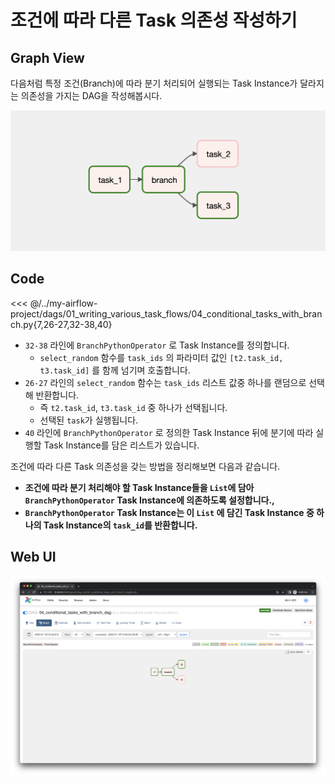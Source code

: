 # 조건에 따라 다른 Task 의존성 작성하기

## Graph View

다음처럼 특정 조건(Branch)에 따라 분기 처리되어 실행되는 Task Instance가 달라지는 의존성을 가지는 DAG을 작성해봅시다.

![image-20220123003919600](./image-20220123003919600.png)

## Code

<<< @/../my-airflow-project/dags/01_writing_various_task_flows/04_conditional_tasks_with_branch.py{7,26-27,32-38,40}

- `32-38` 라인에 `BranchPythonOperator` 로 Task Instance를 정의합니다.
  - `select_random` 함수를 `task_ids` 의 파라미터 값인 `[t2.task_id, t3.task_id]` 를 함께 넘기며 호출합니다.
- `26-27` 라인의 `select_random` 함수는 `task_ids` 리스트 값중 하나를 랜덤으로 선택해 반환합니다.
  - 즉 `t2.task_id`, `t3.task_id` 중 하나가 선택됩니다.
  - 선택된 `task`가 실행됩니다.
- `40` 라인에 `BranchPythonOperator` 로 정의한 Task Instance 뒤에 분기에 따라 실행할 Task Instance를 담은 리스트가 있습니다.

조건에 따라 다른 Task 의존성을 갖는 방법을 정리해보면 다음과 같습니다.

- **조건에 따라 분기 처리해야 할 Task Instance들을 `List`에 담아 `BranchPythonOperator` Task Instance에 의존하도록 설정합니다.,**
- **`BranchPythonOperator` Task Instance는 이 `List` 에 담긴 Task Instance 중 하나의 Task Instance의 `task_id`를 반환합니다.**

## Web UI

![image-20220122171121697](./image-20220122171121697.png)
